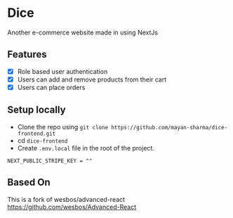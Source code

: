 # Dice
Another e-commerce website made in using NextJs

## Features
* [x] Role based user authentication
* [x] Users can add and remove products from their cart
* [x] Users can place orders

## Setup locally
- Clone the repo using `git clone https://github.com/mayan-sharma/dice-frontend.git`
- cd `dice-frontend`
- Create `.env.local` file in the root of the project.

```
NEXT_PUBLIC_STRIPE_KEY = ""
```

## Based On
This is a fork of wesbos/advanced-react https://github.com/wesbos/Advanced-React